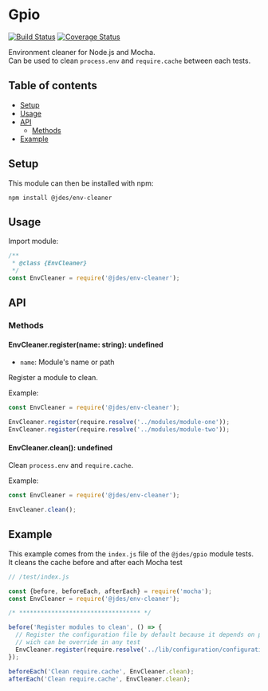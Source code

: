 # Gpio

[![Build Status](https://travis-ci.org/jeandesravines/env-cleaner.svg)](https://travis-ci.org/jeandesravines/env-cleaner)
[![Coverage Status](https://coveralls.io/repos/github/jeandesravines/env-cleaner/badge.svg?branch=master)](https://coveralls.io/github/jeandesravines/env-cleaner?branch=master)

Environment cleaner for Node.js and Mocha.  
Can be used to clean `process.env` and `require.cache` between each tests.


## Table of contents

* [Setup](#setup)
* [Usage](#usage)
* [API](#api)
  * [Methods](#methods) 
* [Example](#example)
 

## Setup

This module can then be installed with npm:
```shell
npm install @jdes/env-cleaner
```


## Usage

Import module:

```javascript
/**
 * @class {EnvCleaner}
 */
const EnvCleaner = require('@jdes/env-cleaner');
```


## API

### Methods

#### EnvCleaner.register(name: string): undefined

* `name`: Module's name or path

Register a module to clean.

Example:

```javascript
const EnvCleaner = require('@jdes/env-cleaner');

EnvCleaner.register(require.resolve('../modules/module-one'));
EnvCleaner.register(require.resolve('../modules/module-two'));
```

#### EnvCleaner.clean(): undefined

Clean `process.env` and `require.cache`.

Example:

```javascript
const EnvCleaner = require('@jdes/env-cleaner');

EnvCleaner.clean();
```


## Example

This example comes from the `index.js` file of the `@jdes/gpio` module tests.  
It cleans the cache before and after each Mocha test

```javascript
// /test/index.js

const {before, beforeEach, afterEach} = require('mocha');
const EnvCleaner = require('@jdes/env-cleaner');

/* ********************************** */

before('Register modules to clean', () => {
  // Register the configuration file by default because it depends on process.env
  // wich can be override in any test
  EnvCleaner.register(require.resolve('../lib/configuration/configuration'));
});

beforeEach('Clean require.cache', EnvCleaner.clean);
afterEach('Clean require.cache', EnvCleaner.clean);
```
